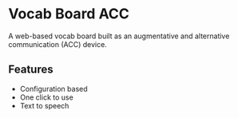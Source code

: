 # Vocab Board ACC

A web-based vocab board built as an augmentative and alternative communication (ACC) device.

## Features

- Configuration based
- One click to use
- Text to speech
